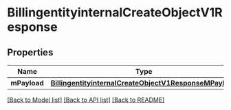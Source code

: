 # BillingentityinternalCreateObjectV1Response

## Properties
Name | Type | Description | Notes
------------ | ------------- | ------------- | -------------
**mPayload** | [**BillingentityinternalCreateObjectV1ResponseMPayload**](BillingentityinternalCreateObjectV1ResponseMPayload.md) |  | 

[[Back to Model list]](../README.md#documentation-for-models) [[Back to API list]](../README.md#documentation-for-api-endpoints) [[Back to README]](../README.md)


